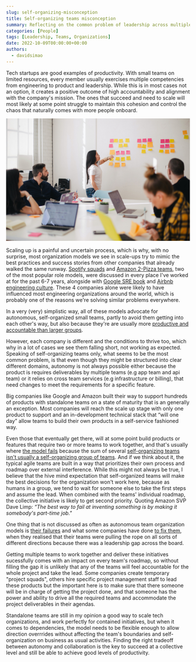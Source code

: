 ```yaml
---
slug: self-organizing-misconception
title: Self-organizing teams misconception
summary: Reflecting on the common problem of leadership across multiple teams in scale-up organizations
categories: [People]
tags: [Leadership, Teams, Organizations]
date: 2022-10-09T00:00:00+00:00
authors:
  - davidsimao
---
```


Tech startups are good examples of productivity. With small teams on limited resources, every member usually exercises multiple competencies from engineering to product and leadership. While this is in most cases not an option, it creates a positive outcome of high accountability and alignment with the company's mission. The ones that succeed and need to scale will most likely at some point struggle to maintain this cohesion and control the chaos that naturally comes with more people onboard.

![Self Organizing Teams](./img/self-organizing-teams.jpg "Image by Jason Goodman on Unsplash")

Scaling up is a painful and uncertain process, which is why, with no surprise, most organization models we see in scale-ups try to mimic the best practices and success stories from other companies that already walked the same runway. [Spotify squads](https://engineering.atspotify.com/2014/03/spotify-engineering-culture-part-1/) and [Amazon 2-Pizza teams](https://docs.aws.amazon.com/whitepapers/latest/introduction-devops-aws/two-pizza-teams.html?utm_source=madoke.org), two of the most popular role models, were discussed in every place I've worked at for the past 6-7 years, alongside with [Google SRE book](https://sre.google/workbook/how-sre-relates/) and [Airbnb engineering culture](https://medium.com/airbnb-engineering/engineering-culture-at-airbnb-345797c17cbe?utm_source=madoke.org). These 4 companies alone were likely to have influenced most engineering organizations around the world, which is probably one of the reasons we're solving similar problems everywhere.

In a very (very) simplistic way, all of these models advocate for autonomous, self-organized small teams, partly to avoid them getting into each other's way, but also because they're are usually more [productive and accountable than larger groups](https://blog.doist.com/small-team-collaboration/?utm_source=madoke.org).

However, each company is different and the conditions to thrive too, which why in a lot of cases we see them falling short, not working as expected. Speaking of self-organizing teams only, what seems to be the most common problem, is that even though they might be structured into clear different domains, autonomy is not always possible either because the product is requires deliverables by multiple teams (e.g app team and api team) or it relies on cross team services (e.g infrastructure or billing), that need changes to meet the requirements for a specific feature.

Big companies like Google and Amazon built their way to support hundreds of products with standalone teams on a state of maturity that is an generally an exception. Most companies will reach the scale up stage with only one product to support and an in-development technical stack that “will one day” allow teams to build their own products in a self-service fashioned way.

Even those that eventually get there, will at some point build products or features that require two or more teams to work together, and that's usually where [the model fails](https://studiorupt.com/the-self-organizing-leadership-paradox/?utm_source=madoke.org) because the sum of several <u>self-organizing teams isn't usually a self-organizing group of teams</u>. And if we think about it, the typical agile teams are built in a way that prioritizes their own process and roadmap over external interference. While this might not always be true, I believe that the hive mind expectation that self-organized teams will make the best decisions for the organization won't work here, because as humans in a group, we tend to wait for someone else to take the first steps and assume the lead. When combined with the teams' individual roadmap, the collective initiative is likely to get second priority. Quoting Amazon SVP Dave Limp: _“The best way to fail at inventing something is by making it somebody's part-time job."_

One thing that is not discussed as often as autonomous team organization models is [their failures](https://www.chameleon.io/blog/spotify-squads?utm_source=madoke.org) and what some companies have done [to fix them](https://www.inc.com/jeff-haden/when-jeff-bezoss-two-pizza-teams-fell-short-he-turned-to-brilliant-model-amazon-uses-today.html?utm_source=madoke.org), when they realised that their teams were pulling the rope on all sorts of different directions because there was a leadership gap across the board.

Getting multiple teams to work together and deliver these initiatives sucessfully comes with an impact on every team's roadmap, so without filling the gap it is unlikely that any of the teams will feel accountable for the whole project and take the lead. Some companies create temporary "project squads", others hire specific project management staff to lead these products but the important here is to make sure that there someone will be in charge of getting the project done, and that someone has the power and ability to drive all the required teams and accommodate the project deliverables in their agendas.

Standalone teams are still in my opinion a good way to scale tech organizations, and work perfectly for contained initiatives, but when it comes to dependencies, the model needs to be flexible enough to allow direction overrrides without affecting the team's boundaries and self-organization on business as usual activities. Finding the right tradeoff between autonomy and collaboration is the key to succeed at a collective level and still be able to achieve good levels of productivity.
